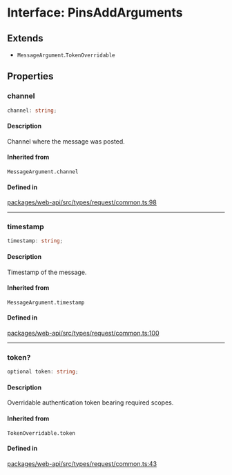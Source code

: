 # Interface: PinsAddArguments

## Extends

- `MessageArgument`.`TokenOverridable`

## Properties

### channel

```ts
channel: string;
```

#### Description

Channel where the message was posted.

#### Inherited from

`MessageArgument.channel`

#### Defined in

[packages/web-api/src/types/request/common.ts:98](https://github.com/slackapi/node-slack-sdk/blob/main/packages/web-api/src/types/request/common.ts#L98)

***

### timestamp

```ts
timestamp: string;
```

#### Description

Timestamp of the message.

#### Inherited from

`MessageArgument.timestamp`

#### Defined in

[packages/web-api/src/types/request/common.ts:100](https://github.com/slackapi/node-slack-sdk/blob/main/packages/web-api/src/types/request/common.ts#L100)

***

### token?

```ts
optional token: string;
```

#### Description

Overridable authentication token bearing required scopes.

#### Inherited from

`TokenOverridable.token`

#### Defined in

[packages/web-api/src/types/request/common.ts:43](https://github.com/slackapi/node-slack-sdk/blob/main/packages/web-api/src/types/request/common.ts#L43)
